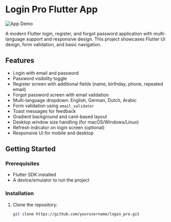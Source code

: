 # Login Pro Flutter App

![App Demo](assets/pro.gif) 

A modern Flutter login, register, and forgot password application with multi-language support and responsive design. This project showcases Flutter UI design, form validation, and basic navigation.

## Features

- Login with email and password
- Password visibility toggle
- Register screen with additional fields (name, birthday, phone, repeated email)
- Forgot password screen with email validation
- Multi-language dropdown: English, German, Dutch, Arabic
- Form validation using `email_validator`
- Toast messages for feedback
- Gradient background and card-based layout
- Desktop window size handling (for macOS/Windows/Linux)
- Refresh indicator on login screen (optional)
- Responsive UI for mobile and desktop

## Getting Started

### Prerequisites

- Flutter SDK installed
- A device/emulator to run the project

### Installation

1. Clone the repository:
   ```bash
   git clone https://github.com/yourusername/login_pro.git
